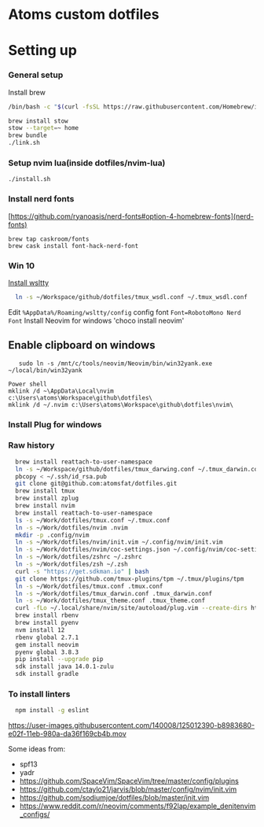 Atoms custom dotfiles
========

# Setting up

### General setup
Install brew
```bash
/bin/bash -c "$(curl -fsSL https://raw.githubusercontent.com/Homebrew/install/HEAD/install.sh)"
```
```bash
brew install stow
stow --target=~ home
brew bundle
./link.sh
```

### Setup nvim lua(inside dotfiles/nvim-lua)
```
./install.sh
```

### Install nerd fonts

[https://github.com/ryanoasis/nerd-fonts#option-4-homebrew-fonts](nerd-fonts)
```
brew tap caskroom/fonts
brew cask install font-hack-nerd-font
```


### Win 10

[Install wsltty](https://github.com/mintty/wsltty)
```bash
  ln -s ~/Workspace/github/dotfiles/tmux_wsdl.conf ~/.tmux_wsdl.conf
```

Edit `%AppData%/Roaming/wsltty/config` config font `Font=RobotoMono Nerd Font`
Install Neovim for windows 'choco install neovim'
## Enable clipboard on windows
```
   sudo ln -s /mnt/c/tools/neovim/Neovim/bin/win32yank.exe ~/local/bin/win32yank
```
```
Power shell
mklink /d ~\AppData\Local\nvim c:\Users\atoms\Workspace\github\dotfiles\
mklink /d ~/.nvim c:\Users\atoms\Workspace\github\dotfiles\nvim\
```
### Install Plug for windows

### Raw history
```bash
  brew install reattach-to-user-namespace
  ln -s ~/Workspace/github/dotfiles/tmux_darwing.conf ~/.tmux_darwin.conf
  pbcopy < ~/.ssh/id_rsa.pub
  git clone git@github.com:atomsfat/dotfiles.git
  brew install tmux
  brew install zplug
  brew install nvim
  brew install reattach-to-user-namespace
  ls -s ~/Work/dotfiles/tmux.conf ~/.tmux.conf
  ln -s ~/Work/dotfiles/nvim .nvim
  mkdir -p .config/nvim
  ln -s ~/Work/dotfiles/nvim/init.vim ~/.config/nvim/init.vim
  ln -s ~/Work/dotfiles/nvim/coc-settings.json ~/.config/nvim/coc-settings.json
  ln -s ~/Work/dotfiles/zshrc ~/.zshrc
  ln -s ~/Work/dotfiles/zsh ~/.zsh
  curl -s "https://get.sdkman.io" | bash
  git clone https://github.com/tmux-plugins/tpm ~/.tmux/plugins/tpm
  ln -s ~/Work/dotfiles/tmux.conf .tmux.conf
  ln -s ~/Work/dotfiles/tmux_darwin.conf .tmux_darwin.conf
  ln -s ~/Work/dotfiles/tmux_theme.conf .tmux_theme.conf
  curl -fLo ~/.local/share/nvim/site/autoload/plug.vim --create-dirs https://raw.githubusercontent.com/junegunn/vim-plug/master/plug.vim
  brew install rbenv
  brew install pyenv
  nvm install 12
  rbenv global 2.7.1
  gem install neovim
  pyenv global 3.8.3
  pip install --upgrade pip
  sdk install java 14.0.1-zulu
  sdk install gradle
```

### To install linters
```bash
  npm install -g eslint
```

https://user-images.githubusercontent.com/140008/125012390-b8983680-e02f-11eb-980a-da36f169cb4b.mov


Some ideas from:
* spf13
* yadr
* https://github.com/SpaceVim/SpaceVim/tree/master/config/plugins
* https://github.com/ctaylo21/jarvis/blob/master/config/nvim/init.vim
* https://github.com/sodiumjoe/dotfiles/blob/master/init.vim
* https://www.reddit.com/r/neovim/comments/f92lap/example_denitenvim_configs/
